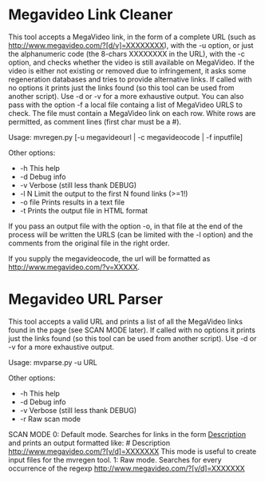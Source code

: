 # Megavideo Link Cleaner

This tool accepts a MegaVideo link, in the form of a complete URL
(such as http://www.megavideo.com/?[d/v]=XXXXXXXX), with the -u option,
or just the alphanumeric code (the 8-chars XXXXXXXX in the URL), with the
-c option, and checks whether the video is still available on MegaVideo.
If the video is either not existing or removed due to infringement, it
asks some regeneration databases and tries to provide alternative links.
If called with no options it prints just the links found (so this tool
can be used from another script). Use -d or -v for a more exhaustive
output.
You can also pass with the option -f a local file containg a list of
MegaVideo URLS to check. The file must contain a MegaVideo link on each
row. White rows are permitted, as comment lines (first char must be a #).

Usage: mvregen.py [-u megavideourl | -c megavideocode | -f inputfile]

Other options:

* -h	This help
* -d	    Debug info
* -v	    Verbose (still less thank DEBUG)
* -l N	    Limit the output to the first N found links (>=1!)
* -o file	Prints results in a text file
* -t	Prints the output file in HTML format

If you pass an output file with the option -o, in that file at the end
of the process will be written the URLS (can be limited with the -l
option) and the comments from the original file in the right order. 

If you supply the megavideocode, the url will be formatted
as http://www.megavideo.com/?v=XXXXX.

# Megavideo URL Parser

This tool accepts a valid URL and prints a list of all the MegaVideo
links found in the page (see SCAN MODE later).
If called with no options it prints just the links found (so this tool
can be used from another script). Use -d or -v for a more exhaustive
output.

Usage: mvparse.py -u URL

Other options:

* -h	This help
* -d	Debug info
* -v	Verbose (still less thank DEBUG)
* -r	Raw scan mode

SCAN MODE
0: Default mode. Searches for links in the form
   <a href="http://www.megavideo.com/?[v/d]=XXXXXXX">Description</a>
   and prints an output formatted like:
     # Description
     http://www.megavideo.com/?[v/d]=XXXXXXX
   This mode is useful to create input files for the mvregen tool.
1: Raw mode. Searches for every occurrence of the regexp
   http://www.megavideo.com/?[v/d]=XXXXXXX
